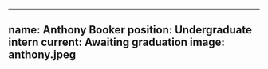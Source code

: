 
---
name: Anthony Booker
position: Undergraduate intern 
current: Awaiting graduation
image: anthony.jpeg
---
